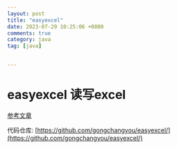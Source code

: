 ```yaml
---
layout: post
title: "easyexcel"
date: 2023-07-29 10:25:06 +0800
comments: true
category: java
tag: [java]


---
```


# easyexcel 读写excel


[参考文章](https://easyexcel.opensource.alibaba.com/docs/current/quickstart/read)


代码仓库: [https://github.com/gongchangyou/easyexcel/](https://github.com/gongchangyou/easyexcel/)






